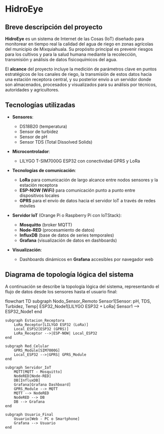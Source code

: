 # HidroEye
## Breve descripción del proyecto

**HidroEye** es un sistema de Internet de las Cosas (IoT) diseñado para monitorear en tiempo real la calidad del agua de riego en zonas agrícolas del municipio de Mixquiahuala. Su propósito principal es prevenir riesgos para los cultivos y para la salud humana mediante la recolección, transmisión y análisis de datos fisicoquímicos del agua.

El **alcance** del proyecto incluye la medición de parámetros clave en puntos estratégicos de los canales de riego, la transmisión de estos datos hacia una estación receptora central, y su posterior envío a un servidor donde son almacenados, procesados y visualizados para su análisis por técnicos, autoridades y agricultores.

## Tecnologías utilizadas

- **Sensores**:
  - DS18B20 (temperatura)
  - Sensor de turbidez
  - Sensor de pH
  - Sensor TDS (Total Dissolved Solids)

- **Microcontrolador**:
  - LILYGO T-SIM7000G ESP32 con conectividad GPRS y LoRa

- **Tecnologías de comunicación**:
  - **LoRa** para comunicación de largo alcance entre nodos sensores y la estación receptora
  - **ESP-NOW (WiFi)** para comunicación punto a punto entre dispositivos locales
  - **GPRS** para el envío de datos hacia el servidor IoT a través de redes móviles

- **Servidor IoT** (Orange Pi o Raspberry Pi con IoTStack):
  - **Mosquitto** (broker MQTT)
  - **Node-RED** (procesamiento de datos)
  - **InfluxDB** (base de datos de series temporales)
  - **Grafana** (visualización de datos en dashboards)

- **Visualización**:
  - Dashboards dinámicos en **Grafana** accesibles por navegador web

## Diagrama de topología lógica del sistema

A continuación se describe la topología lógica del sistema, representando el flujo de datos desde los sensores hasta el usuario final:

flowchart TD
    subgraph Nodo_Sensor_Remoto
        Sensor1[Sensor: pH, TDS, Turbidez, Temp]
        ESP32_Node1[LILYGO ESP32 + LoRa]
        Sensor1 --> ESP32_Node1
    end

    subgraph Estacion_Receptora
        LoRa_Receptor[LILYGO ESP32 (LoRa)]
        Local_ESP32[ESP32 (GPRS)]
        LoRa_Receptor -->|ESP-NOW| Local_ESP32
    end

    subgraph Red_Celular
        GPRS_Module[SIM7000G]
        Local_ESP32 -->|GPRS| GPRS_Module
    end

    subgraph Servidor_IoT
        MQTT[MQTT - Mosquitto]
        NodeRED[Node-RED]
        DB[InfluxDB]
        Grafana[Grafana Dashboard]
        GPRS_Module --> MQTT
        MQTT --> NodeRED
        NodeRED --> DB
        DB --> Grafana
    end

    subgraph Usuario_Final
        Usuario[Web - PC o Smartphone]
        Grafana --> Usuario
    end
